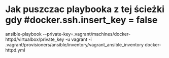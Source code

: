 # Jak puszczac playbooka z tej ścieżki gdy #docker.ssh.insert_key = false

ansible-playbook --private-key=.vagrant/machines/docker-httpd/virtualbox/private_key -u vagrant -i .vagrant/provisioners/ansible/inventory/vagrant_ansible_inventory docker-httpd.yml
